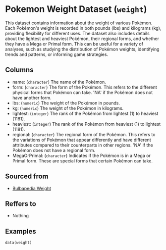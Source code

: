 # Pokemon Weight Dataset (`weight`)

This dataset contains information about the weight of various Pokémon.
Each Pokémon's weight is recorded in both pounds (lbs) and kilograms (kg), providing flexibility for different uses.
The dataset also includes details about the lightest and heaviest Pokémon, their regional forms, and whether they have a Mega or Primal form.
This can be useful for a variety of analyses, such as studying the distribution of Pokémon weights,
identifying trends and patterns, or informing game strategies.


## Columns
  - name: (`character`) The name of the Pokémon.
  - form: (`character`) The form of the Pokémon. This refers to the different physical forms that Pokémon can take. 'NA' if the Pokémon does not have another form.
  - lbs: (`numeric`) The weight of the Pokémon in pounds.
  - kg: (`numeric`) The weight of the Pokémon in kilograms.
  - lightest: (`integer`) The rank of the Pokémon from lightest (1) to heaviest (1181).
  - heaviest: (`integer`) The rank of the Pokémon from heaviest (1) to lightest (1181).
  - regional: (`character`) The regional form of the Pokémon. This refers to the variations of Pokémon that appear differently and have different attributes compared to their counterparts in other regions. 'NA' if the Pokémon does not have a regional form.
  - MegaOrPrimal: (`character`) Indicates if the Pokémon is in a Mega or Primal form. These are special forms that certain Pokémon can take.

## Sourced from
  - [Bulbapedia Weight](https://bulbapedia.bulbagarden.net/wiki/List_of_Pok%C3%A9mon_by_weight)

## Reffers to
  - Nothing

## Examples
```
data(weight)
```
